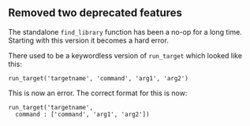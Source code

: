 ## Removed two deprecated features

The standalone `find_library` function has been a no-op for a long
time. Starting with this version it becomes a hard error.

There used to be a keywordless version of `run_target` which looked
like this:

    run_target('targetname', 'command', 'arg1', 'arg2')

This is now an error. The correct format for this is now:

    run_target('targetname',
      command : ['command', 'arg1', 'arg2'])
